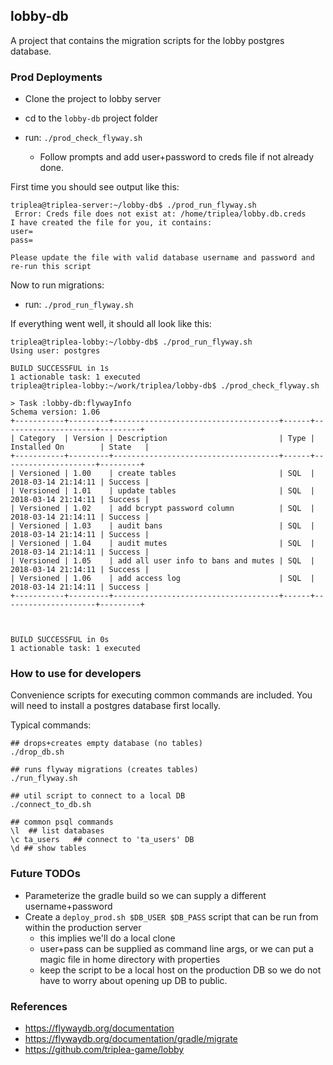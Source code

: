 ## lobby-db

A project that contains the migration scripts for the lobby postgres database.

### Prod Deployments
- Clone the project to lobby server
- cd to the `lobby-db` project folder

- run: `./prod_check_flyway.sh`
  - Follow prompts and add user+password to creds file if not already done.

First time you should see output like this:
```
triplea@triplea-server:~/lobby-db$ ./prod_run_flyway.sh 
 Error: Creds file does not exist at: /home/triplea/lobby.db.creds
I have created the file for you, it contains:
user=
pass=

Please update the file with valid database username and password and re-run this script
```

Now to run migrations:
- run: `./prod_run_flyway.sh`

If everything went well, it should all look like this:
```
triplea@triplea-lobby:~/lobby-db$ ./prod_run_flyway.sh 
Using user: postgres

BUILD SUCCESSFUL in 1s
1 actionable task: 1 executed
triplea@triplea-lobby:~/work/triplea/lobby-db$ ./prod_check_flyway.sh 

> Task :lobby-db:flywayInfo 
Schema version: 1.06
+-----------+---------+-------------------------------------+------+---------------------+---------+
| Category  | Version | Description                         | Type | Installed On        | State   |
+-----------+---------+-------------------------------------+------+---------------------+---------+
| Versioned | 1.00    | create tables                       | SQL  | 2018-03-14 21:14:11 | Success |
| Versioned | 1.01    | update tables                       | SQL  | 2018-03-14 21:14:11 | Success |
| Versioned | 1.02    | add bcrypt password column          | SQL  | 2018-03-14 21:14:11 | Success |
| Versioned | 1.03    | audit bans                          | SQL  | 2018-03-14 21:14:11 | Success |
| Versioned | 1.04    | audit mutes                         | SQL  | 2018-03-14 21:14:11 | Success |
| Versioned | 1.05    | add all user info to bans and mutes | SQL  | 2018-03-14 21:14:11 | Success |
| Versioned | 1.06    | add access log                      | SQL  | 2018-03-14 21:14:11 | Success |
+-----------+---------+-------------------------------------+------+---------------------+---------+



BUILD SUCCESSFUL in 0s
1 actionable task: 1 executed

```


### How to use for developers

Convenience scripts for executing common commands are included. You will need to install
a postgres database first locally.


Typical commands:
```
## drops+creates empty database (no tables)
./drop_db.sh  

## runs flyway migrations (creates tables)
./run_flyway.sh 

## util script to connect to a local DB
./connect_to_db.sh
  
## common psql commands
\l  ## list databases
\c ta_users   ## connect to 'ta_users' DB
\d ## show tables
```


### Future TODOs

- Parameterize the gradle build so we can supply a different username+password
- Create a `deploy_prod.sh $DB_USER $DB_PASS` script that can be run from within the production server
  - this implies we'll do a local clone
  - user+pass can be supplied as command line args, or we can put a magic file in home directory with properties 
  - keep the script to be a local host on the production DB so we do not have to worry about opening up DB to public.

### References

- https://flywaydb.org/documentation
- https://flywaydb.org/documentation/gradle/migrate
- https://github.com/triplea-game/lobby

